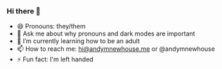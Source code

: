 ### Hi there 👋

- 😄 Pronouns: they/them
- 💬 Ask me about why pronouns and dark modes are important
- 🌱 I’m currently learning how to be an adult
- 📫 How to reach me: hi@andymnewhouse.me or @andymnewhouse
- ⚡ Fun fact: I'm left handed
